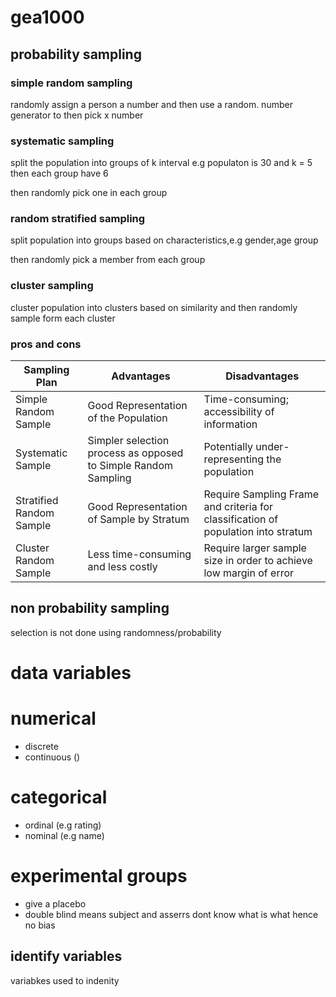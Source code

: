 # gea1000


## probability sampling 

### simple random sampling 

randomly assign a person a number and then use a random. number generator to then pick x number 


### systematic sampling 
split the population into groups of k interval e.g populaton is 30 and k = 5 then each group have 6 

then randomly pick one in each group


### random stratified sampling 

split population into groups based on characteristics,e.g gender,age group

then randomly pick a member from each group


### cluster sampling 

cluster population into clusters based on similarity  and then randomly sample form each cluster 


### pros and cons

| Sampling Plan           | Advantages                                          | Disadvantages                                               |
|-------------------------|----------------------------------------------------|-------------------------------------------------------------|
| Simple Random Sample     | Good Representation of the Population              | Time-consuming; accessibility of information                |
| Systematic Sample        | Simpler selection process as opposed to Simple Random Sampling | Potentially under-representing the population                |
| Stratified Random Sample | Good Representation of Sample by Stratum           | Require Sampling Frame and criteria for classification of population into stratum |
| Cluster Random Sample    | Less time-consuming and less costly                | Require larger sample size in order to achieve low margin of error |


## non probability sampling 

selection is not done using randomness/probability 





# data variables 


# numerical 
- discrete 
- continuous ()


# categorical 
- ordinal  (e.g rating)
- nominal (e.g name)


# experimental groups 

- give a placebo 
- double blind means subject and asserrs dont know what is what hence no bias 




## identify variables

variabkes used to indenity 